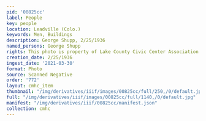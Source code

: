 ```yaml
---
pid: '00825cc'
label: People
key: people
location: Leadville (Colo.)
keywords: Men, Buildings
description: George Shupp, 2/25/1936
named_persons: George Shupp
rights: This photo is property of Lake County Civic Center Association.
creation_date: 2/25/1936
ingest_date: '2021-03-30'
format: Photo
source: Scanned Negative
order: '772'
layout: cmhc_item
thumbnail: "/img/derivatives/iiif/images/00825cc/full/250,/0/default.jpg"
full: "/img/derivatives/iiif/images/00825cc/full/1140,/0/default.jpg"
manifest: "/img/derivatives/iiif/00825cc/manifest.json"
collection: cmhc
---
```

